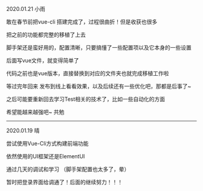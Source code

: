 2020.01.21 小雨

敢在春节前把vue-cli 搭建完成了，过程很曲折！但是收获也很多

把之前的功能都完整的移植了上去

脚手架还是蛮好用的，配置清晰，只要搞懂了一些配置项以及它本身的一些设置

后面写vue文件，就变得简单了

代码之前也是vue版本，直接替换到对应的文件夹也就完成移植工作啦

等过完年回来 发布到线上看看效果，以及后续还有一些优化吧，那都是后事了~

之后可能要重新回去学习Test相关的技术了，比如一些自动化的方面

希望能越来越强吧~ 共勉

-------------------------------------
2020.01.19 晴

尝试使用Vue-Cli方式构建前端功能

依然使用的UI框架还是ElementUI

通过几天的调试和学习 （脚手架配置也太多了，晕）

暂时把登录界面给调通了！后面的继续努力！！！